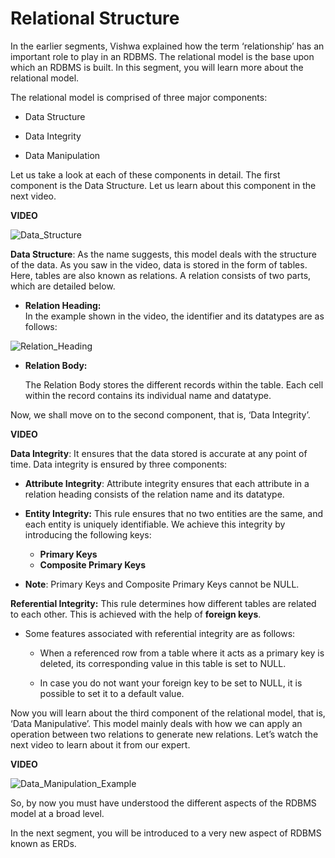 ﻿# Relational Structure

In the earlier segments, Vishwa explained how the term ‘relationship’ has an important role to play in an RDBMS. The relational model is the base upon which an RDBMS is built. In this segment, you will learn more about the relational model.

The relational model is comprised of three major components:

- Data Structure

- Data Integrity

- Data Manipulation

Let us take a look at each of these components in detail. The first component is the Data Structure. Let us learn about this component in the next video.   

**VIDEO**   

![Data_Structure](https://i.ibb.co/s2sxQfJ/Data-Structure.png)

**Data Structure**: As the name suggests, this model deals with the structure of the data. As you saw in the video, data is stored in the form of tables. Here, tables are also known as relations. A relation consists of two parts, which are detailed below.

- **Relation Heading:**  
  In the example shown in the video, the identifier and its datatypes are as follows:

![Relation_Heading](https://i.ibb.co/k2sf2SC/Relation-Heading.png)

- **Relation Body:**
  
  The Relation Body stores the different records within the table. Each cell within the record contains its individual name and datatype.

Now, we shall move on to the second component, that is, ‘Data Integrity’.

**VIDEO**   

**Data Integrity**: It ensures that the data stored is accurate at any point of time. Data integrity is ensured by three components:

- **Attribute Integrity**: Attribute integrity ensures that each attribute in a relation heading consists of the relation name and its datatype.

- **Entity Integrity:**  This rule ensures that no two entities are the same, and each entity is uniquely identifiable. We achieve this integrity by introducing the following keys:
  
  - **Primary Keys**
  - **Composite Primary Keys**

- **Note**: Primary Keys and Composite Primary Keys cannot be NULL.

**Referential Integrity:**  This rule determines how different tables are related to each other. This is achieved with the help of  **foreign keys**.

- Some features associated with referential integrity are as follows:
  
  - When a referenced row from a table where it acts as a primary key is deleted, its corresponding value in this table is set to NULL.
  
  - In case you do not want your foreign key to be set to NULL, it is possible to set it to a default value.

Now you will learn about the third component of the relational model, that is, ‘Data Manipulative’. This model mainly deals with how we can apply an operation between two relations to generate new relations. Let’s watch the next video to learn about it from our expert.

**VIDEO**   

![Data_Manipulation_Example](https://i.ibb.co/qkR56wd/Data-Manipulation-Example.png)

So, by now you must have understood the different aspects of the RDBMS model at a broad level.

In the next segment, you will be introduced to a very new aspect of RDBMS known as ERDs.
